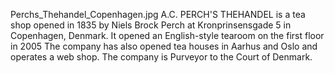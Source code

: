 Perchs_Thehandel_Copenhagen.jpg A.C. PERCH'S THEHANDEL is a tea shop opened in 1835 by Niels Brock Perch at Kronprinsensgade 5 in Copenhagen, Denmark. It opened an English-style tearoom on the first floor in 2005 The company has also opened tea houses in Aarhus and Oslo and operates a web shop. The company is Purveyor to the Court of Denmark.
